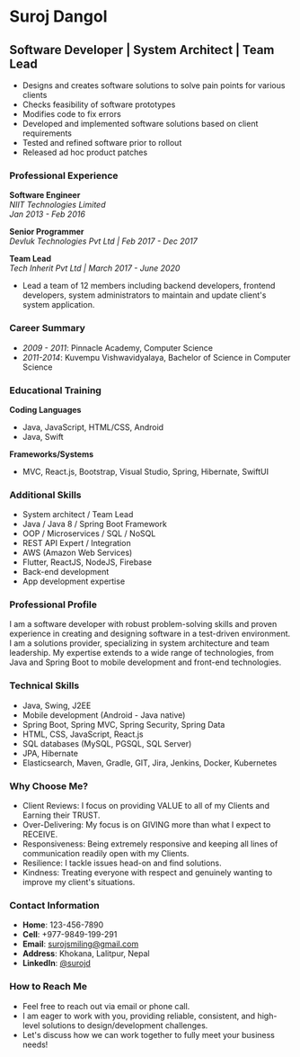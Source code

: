 # Suroj Dangol
## Software Developer | System Architect | Team Lead

- Designs and creates software solutions to solve pain points for various clients
- Checks feasibility of software prototypes
- Modifies code to fix errors
- Developed and implemented software solutions based on client requirements
- Tested and refined software prior to rollout
- Released ad hoc product patches

### Professional Experience

**Software Engineer**  
*NIIT Technologies Limited*  
*Jan 2013 - Feb 2016*

**Senior Programmer**  
*Devluk Technologies Pvt Ltd | Feb 2017 - Dec 2017*

**Team Lead**  
*Tech Inherit Pvt Ltd | March 2017 - June 2020*
- Lead a team of 12 members including backend developers, frontend developers, system administrators to maintain and update client's system application.

### Career Summary

- *2009 - 2011*: Pinnacle Academy, Computer Science
- *2011-2014*: Kuvempu Vishwavidyalaya, Bachelor of Science in Computer Science

### Educational Training

**Coding Languages**
- Java, JavaScript, HTML/CSS, Android
- Java, Swift

**Frameworks/Systems**
- MVC, React.js, Bootstrap, Visual Studio, Spring, Hibernate, SwiftUI

### Additional Skills

- System architect / Team Lead
- Java / Java 8 / Spring Boot Framework
- OOP / Microservices / SQL / NoSQL
- REST API Expert / Integration
- AWS (Amazon Web Services)
- Flutter, ReactJS, NodeJS, Firebase
- Back-end development
- App development expertise

### Professional Profile

I am a software developer with robust problem-solving skills and proven experience in creating and designing software in a test-driven environment. I am a solutions provider, specializing in system architecture and team leadership. My expertise extends to a wide range of technologies, from Java and Spring Boot to mobile development and front-end technologies.

### Technical Skills

- Java, Swing, J2EE
- Mobile development (Android - Java native)
- Spring Boot, Spring MVC, Spring Security, Spring Data
- HTML, CSS, JavaScript, React.js
- SQL databases (MySQL, PGSQL, SQL Server)
- JPA, Hibernate
- Elasticsearch, Maven, Gradle, GIT, Jira, Jenkins, Docker, Kubernetes

### Why Choose Me?

- Client Reviews: I focus on providing VALUE to all of my Clients and Earning their TRUST.
- Over-Delivering: My focus is on GIVING more than what I expect to RECEIVE.
- Responsiveness: Being extremely responsive and keeping all lines of communication readily open with my Clients.
- Resilience: I tackle issues head-on and find solutions.
- Kindness: Treating everyone with respect and genuinely wanting to improve my client's situations.

### Contact Information

- **Home**: 123-456-7890
- **Cell**: +977-9849-199-291
- **Email**: surojsmiling@gmail.com
- **Address**: Khokana, Lalitpur, Nepal
- **LinkedIn**: [@surojd]([LinkedInProfileLink](https://www.linkedin.com/in/surojd/))

### How to Reach Me

- Feel free to reach out via email or phone call.
- I am eager to work with you, providing reliable, consistent, and high-level solutions to design/development challenges.
- Let's discuss how we can work together to fully meet your business needs!
